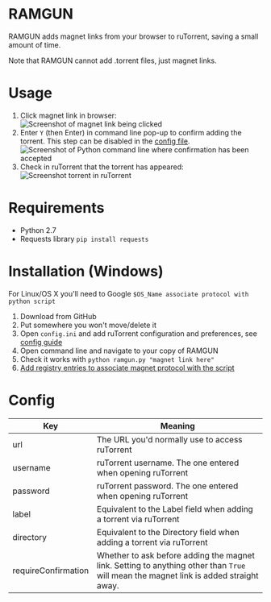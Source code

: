 # RAMGUN

RAMGUN adds magnet links from your browser to ruTorrent, saving a small amount of time.

Note that RAMGUN cannot add .torrent files, just magnet links.

# Usage

1. Click magnet link in browser:  
![Screenshot of magnet link being clicked](../master/screenshots/01-click-link.png?raw=true)
2. Enter `Y` (then Enter) in command line pop-up to confirm adding the torrent. This step can be disabled in the [config file](#config).
![Screenshot of Python command line where confirmation has been accepted](../master/screenshots/02-confirm-add.png?raw=true)
3. Check in ruTorrent that the torrent has appeared:  
![Screenshot torrent in ruTorrent](../master/screenshots/03-success.png?raw=true)

# Requirements

- Python 2.7
- Requests library `pip install requests`

# Installation (Windows)

For Linux/OS X you'll need to Google `$OS_Name associate protocol with python script`

1. Download from GitHub
2. Put somewhere you won't move/delete it
3. Open `config.ini` and add ruTorrent configuration and preferences, see [config guide](#config)
4. Open command line and navigate to your copy of RAMGUN
5. Check it works with `python ramgun.py "magnet link here"`
6. [Add registry entries to associate magnet protocol with the script](https://support.shotgunsoftware.com/hc/en-us/articles/219031308-Launching-applications-using-custom-browser-protocols)

# Config

| Key                 | Meaning                                                                                                                               |
|---------------------|---------------------------------------------------------------------------------------------------------------------------------------|
| url                 | The URL you'd normally use to access ruTorrent                                                                                        |
| username            | ruTorrent username. The one entered when opening ruTorrent                                                                            |
| password            | ruTorrent password. The one entered when opening ruTorrent                                                                            |
| label               | Equivalent to the Label field when adding a torrent via ruTorrent                                                                     |
| directory           | Equivalent to the Directory field when adding a torrent via ruTorrent                                                                 |
| requireConfirmation | Whether to ask before adding the magnet link. Setting to anything other than `True` will mean the magnet link is added straight away. |
